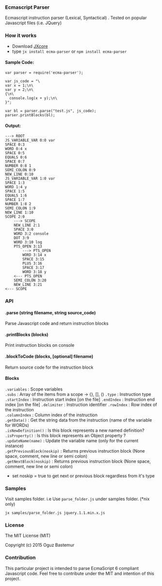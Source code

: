 ### Ecmascript Parser

Ecmascript instruction parser (Lexical, Syntactical) . Tested on popular Javascript files (i.e. JQuery)

### How it works

- Download [JXcore](https://jxcore.com/downloads)
- type `jx install ecma-parser` or `npm install ecma-parser`

#### Sample Code:
```
var parser = require('ecma-parser');

var js_code = "\
var x = 1;\n\
var y = 2;\n\
{\n\
  console.log(x + y);\n\
}";

var bl = parser.parse("test.js", js_code);
parser.printBlocks(bl);
```

#### Output:
```
---> ROOT
JS_VARIABLE_VAR 0:0 var
SPACE 0:3
WORD 0:4 x
SPACE 0:5
EQUALS 0:6
SPACE 0:7
NUMBER 0:8 1
SEMI_COLON 0:9
NEW_LINE 0:10
JS_VARIABLE_VAR 1:0 var
SPACE 1:3
WORD 1:4 y
SPACE 1:5
EQUALS 1:6
SPACE 1:7
NUMBER 1:8 2
SEMI_COLON 1:9
NEW_LINE 1:10
SCOPE 2:0
    ---> SCOPE
    NEW_LINE 2:1
    SPACE 3:0
    WORD 3:2 console
    DOT 3:9
    WORD 3:10 log
    PTS_OPEN 3:13
        ---> PTS_OPEN
        WORD 3:14 x
        SPACE 3:15
        PLUS 3:16
        SPACE 3:17
        WORD 3:18 y
    <--- PTS_OPEN
    SEMI_COLON 3:20
    NEW_LINE 3:21
<--- SCOPE
```

### API

#### .parse (string filename, string source_code)
Parse Javascript code and return instruction blocks

#### .printBlocks (blocks)
Print instruction blocks on console

#### .blockToCode (blocks, [optional] filename)
Return source code for the instruction block

#### Blocks
`.variables` : Scope variables  
`.subs` : Array of the items from a scope -> {}, [], ()
`.type` : Instruction type  
`.startIndex` : Instruction start index [on the file]
`.endIndex` : Instruction end index [on the file]
`.delimiter` : Instruction identifier
`.rowIndex` : Row index of the instruction  
`.columnIndex` : Column index of the instruction  
`.getData()` : Get the string data from the instruction (name of the variable for WORDs)  
`.isNewDefinition()` : Is this block represents a new named definition?  
`.isProperty()` : Is this block represents an Object property ?  
`.updateName(name)` : Update the variable name (only for the current instance)  
`.getPreviousBlock(noskip)` : Returns previous instruction block (None space, comment, new line or semi colon)   
`.getNextBlock(noskip)` : Returns previous instruction block (None space, comment, new line or semi colon)  

* set noskip = true to get next or previous block regardless from it's type

### Samples

Visit samples folder. i.e Use `parse_folder.js` under samples folder. (*nix only)

```
jx samples/parse_folder.js jquery.1.1.min.x.js
```

### License
The MIT License (MIT)

Copyright (c) 2015 Oguz Bastemur

### Contribution
This particular project is intended to parse EcmaScript 6 compliant Javascript code. 
Feel free to contribute under the MIT and intention of this project.
